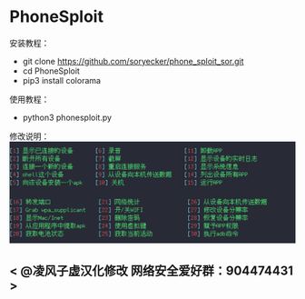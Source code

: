 # PhoneSploit

安装教程：
- git clone https://github.com/soryecker/phone_sploit_sor.git
- cd PhoneSploit
- pip3 install colorama

使用教程：
- python3 phonesploit.py

修改说明：
![Image text](/pic/1.png)

## < @凌风子虚汉化修改  网络安全爱好群：904474431 >
